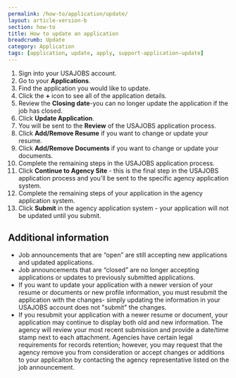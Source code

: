 ```yaml
---
permalink: /how-to/application/update/
layout: article-version-b
section: how-to
title: How to update an application
breadcrumb: Update
category: Application
tags: [application, update, apply, support-application-update]
---
```


1.  Sign into your USAJOBS account.
2.  Go to your **Applications**.
3.  Find the application you would like to update.
4.  Click the **+** icon to see all of the application details.
5.  Review the **Closing date**-you can no longer update the application if the job has closed.
6.  Click **Update Application**.
7.  You will be sent to the **Review** of the USAJOBS application process.
8. Click **Add/Remove Resume** if you want to change or update your resume.
9. Click **Add/Remove Documents** if you want to change or update your documents.
10. Complete the remaining steps in the USAJOBS application process.
11. Click **Continue to Agency Site** - this is the final step in the USAJOBS application process and you'll be sent to the specific agency application system.
12. Complete the remaining steps of your application in the agency application system.
13. Click **Submit** in the agency application system - your application will  not be updated until you submit.

## Additional information

* Job announcements that are  “open” are still accepting new applications and updated applications.
* Job announcements that are “closed” are no longer accepting applications or updates to previously submitted applications.
* If you want to update your application with a newer version of your resume or documents or new profile information, you must resubmit the application with the changes- simply updating the information in your USAJOBS account does not "submit" the changes.
* If you resubmit your application with a newer resume or document, your application may continue to display both old and new information. The agency will review your most recent submission and provide a date/time stamp next to each attachment. Agencies have certain legal requirements for records retention; however, you may request that the agency remove you from consideration or accept changes or additions to your applicaiton by contacting the agency representative listed on the job announcement.
